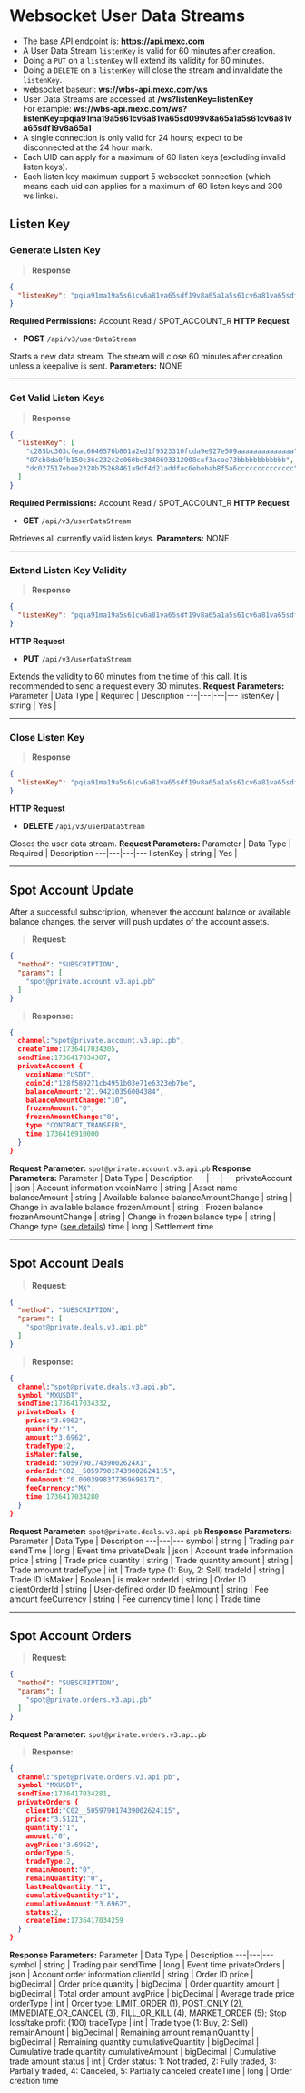 # Websocket User Data Streams

- The base API endpoint is: **<https://api.mexc.com>**
- A User Data Stream `listenKey` is valid for 60 minutes after creation.
- Doing a `PUT` on a `listenKey` will extend its validity for 60 minutes.
- Doing a `DELETE` on a `listenKey` will close the stream and invalidate the `listenKey`.
- websocket baseurl: **ws://wbs-api.mexc.com/ws**
- User Data Streams are accessed at **/ws?listenKey=listenKey**\
  For example: **ws://wbs-api.mexc.com/ws?listenKey=pqia91ma19a5s61cv6a81va65sd099v8a65a1a5s61cv6a81va65sdf19v8a65a1**
- A single connection is only valid for 24 hours; expect to be disconnected at the 24 hour mark.
- Each UID can apply for a maximum of 60 listen keys (excluding invalid listen keys).
- Each listen key maximum support 5 websocket connection (which means each uid can applies for a maximum of 60 listen keys and 300 ws links).

## Listen Key

### Generate Listen Key

> **Response**

```json
{
  "listenKey": "pqia91ma19a5s61cv6a81va65sdf19v8a65a1a5s61cv6a81va65sdf19v8a65a1"
}
```

**Required Permissions:** Account Read / SPOT_ACCOUNT_R
**HTTP Request**

- **POST** `/api/v3/userDataStream`

Starts a new data stream. The stream will close 60 minutes after creation unless a keepalive is sent.
**Parameters:**
NONE

______________________________________________________________________

### Get Valid Listen Keys

> **Response**

```json
{
  "listenKey": [
    "c285bc363cfeac6646576b801a2ed1f9523310fcda9e927e509aaaaaaaaaaaaaa",
    "87cb8da0fb150e36c232c2c060bc3848693312008caf3acae73bbbbbbbbbbbb",
    "dc027517ebee2328b75268461a9df4d21addfac6ebebab8f5a6cccccccccccccc"
  ]
}
```

**Required Permissions:** Account Read / SPOT_ACCOUNT_R
**HTTP Request**

- **GET** `/api/v3/userDataStream`

Retrieves all currently valid listen keys.
**Parameters:**
NONE

______________________________________________________________________

### Extend Listen Key Validity

> **Response**

```json
{
  "listenKey": "pqia91ma19a5s61cv6a81va65sdf19v8a65a1a5s61cv6a81va65sdf19v8a65a1"
}
```

**HTTP Request**

- **PUT** `/api/v3/userDataStream`

Extends the validity to 60 minutes from the time of this call. It is recommended to send a request every 30 minutes.
**Request Parameters:**
Parameter | Data Type | Required | Description
---|---|---|---
listenKey | string | Yes |

______________________________________________________________________

### Close Listen Key

> **Response**

```json
{
  "listenKey": "pqia91ma19a5s61cv6a81va65sdf19v8a65a1a5s61cv6a81va65sdf19v8a65a1"
}
```

**HTTP Request**

- **DELETE** `/api/v3/userDataStream`

Closes the user data stream.
**Request Parameters:**
Parameter | Data Type | Required | Description
---|---|---|---
listenKey | string | Yes |

______________________________________________________________________

## Spot Account Update

After a successful subscription, whenever the account balance or available balance changes, the server will push updates of the account assets.

> **Request:**

```json
{
  "method": "SUBSCRIPTION",
  "params": [
    "spot@private.account.v3.api.pb"
  ]
}
```

> **Response:**

```json
{
  channel:"spot@private.account.v3.api.pb",
  createTime:1736417034305,
  sendTime:1736417034307,
  privateAccount {
    vcoinName:"USDT",
    coinId:"128f589271cb4951b03e71e6323eb7be",
    balanceAmount:"21.94210356004384",
    balanceAmountChange:"10",
    frozenAmount:"0",
    frozenAmountChange:"0",
    type:"CONTRACT_TRANSFER",
    time:1736416910000
  }
}
```

**Request Parameter:** `spot@private.account.v3.api.pb`
**Response Parameters:**
Parameter | Data Type | Description
---|---|---
privateAccount | json | Account information
vcoinName | string | Asset name
balanceAmount | string | Available balance
balanceAmountChange | string | Change in available balance
frozenAmount | string | Frozen balance
frozenAmountChange | string | Change in frozen balance
type | string | Change type ([see details](https://www.mexc.com/api-docs/spot-v3/websocket-user-data-streams#account_position))
time | long | Settlement time

______________________________________________________________________

## Spot Account Deals

> **Request:**

```json
{
  "method": "SUBSCRIPTION",
  "params": [
    "spot@private.deals.v3.api.pb"
  ]
}
```

> **Response:**

```json
{
  channel:"spot@private.deals.v3.api.pb",
  symbol:"MXUSDT",
  sendTime:1736417034332,
  privateDeals {
    price:"3.6962",
    quantity:"1",
    amount:"3.6962",
    tradeType:2,
    isMaker:false,
    tradeId:"505979017439002624X1",
    orderId:"C02__505979017439002624115",
    feeAmount:"0.0003998377369698171",
    feeCurrency:"MX",
    time:1736417034280
  }
}
```

**Request Parameter:** `spot@private.deals.v3.api.pb`
**Response Parameters:**
Parameter | Data Type | Description
---|---|---
symbol | string | Trading pair
sendTime | long | Event time
privateDeals | json | Account trade information
price | string | Trade price
quantity | string | Trade quantity
amount | string | Trade amount
tradeType | int | Trade type (1: Buy, 2: Sell)
tradeId | string | Trade ID
isMaker | Boolean | is maker
orderId | string | Order ID
clientOrderId | string | User-defined order ID
feeAmount | string | Fee amount
feeCurrency | string | Fee currency
time | long | Trade time

______________________________________________________________________

## Spot Account Orders

> **Request:**

```json
{
  "method": "SUBSCRIPTION",
  "params": [
    "spot@private.orders.v3.api.pb"
  ]
}
```

**Request Parameter:** `spot@private.orders.v3.api.pb`

> **Response:**

```json
{
  channel:"spot@private.orders.v3.api.pb",
  symbol:"MXUSDT",
  sendTime:1736417034281,
  privateOrders {
    clientId:"C02__505979017439002624115",
    price:"3.5121",
    quantity:"1",
    amount:"0",
    avgPrice:"3.6962",
    orderType:5,
    tradeType:2,
    remainAmount:"0",
    remainQuantity:"0",
    lastDealQuantity:"1",
    cumulativeQuantity:"1",
    cumulativeAmount:"3.6962",
    status:2,
    createTime:1736417034259
  }
}
```

**Response Parameters:**
Parameter | Data Type | Description
---|---|---
symbol | string | Trading pair
sendTime | long | Event time
privateOrders | json | Account order information
clientId | string | Order ID
price | bigDecimal | Order price
quantity | bigDecimal | Order quantity
amount | bigDecimal | Total order amount
avgPrice | bigDecimal | Average trade price
orderType | int | Order type: LIMIT_ORDER (1), POST_ONLY (2), IMMEDIATE_OR_CANCEL (3), FILL_OR_KILL (4), MARKET_ORDER (5); Stop loss/take profit (100)
tradeType | int | Trade type (1: Buy, 2: Sell)
remainAmount | bigDecimal | Remaining amount
remainQuantity | bigDecimal | Remaining quantity
cumulativeQuantity | bigDecimal | Cumulative trade quantity
cumulativeAmount | bigDecimal | Cumulative trade amount
status | int | Order status: 1: Not traded, 2: Fully traded, 3: Partially traded, 4: Canceled, 5: Partially canceled
createTime | long | Order creation time
